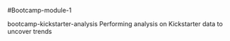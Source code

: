 #Bootcamp-module-1 

bootcamp-kickstarter-analysis
Performing analysis on Kickstarter data to uncover trends
